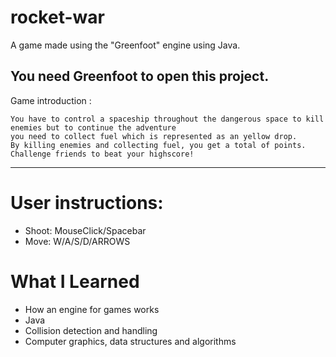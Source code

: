 # rocket-war

A game made using the "Greenfoot" engine using Java.

You need Greenfoot to open this project.
-----------------------------------------------------------------------------------------------------------------------

Game introduction : 

	You have to control a spaceship throughout the dangerous space to kill enemies but to continue the adventure 
	you need to collect fuel which is represented as an yellow drop. 
	By killing enemies and collecting fuel, you get a total of points. 
	Challenge friends to beat your highscore!
-----------------------------------------------------------------------------------------------------------------------

# User instructions: 
* Shoot: MouseClick/Spacebar
* Move: W/A/S/D/ARROWS

# What I Learned

* How an engine for games works
* Java
* Collision detection and handling
* Computer graphics, data structures and algorithms
